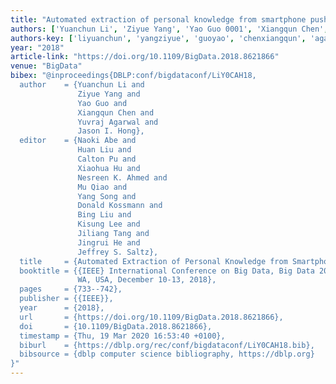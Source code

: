 ```yaml
---
title: "Automated extraction of personal knowledge from smartphone push notifications"
authors: ['Yuanchun Li', 'Ziyue Yang', 'Yao Guo 0001', 'Xiangqun Chen', 'Yuvraj Agarwal', 'Jason I. Hong']
authors-key: ['liyuanchun', 'yangziyue', 'guoyao', 'chenxiangqun', 'agarwalyuvraj', 'i.jason']
year: "2018"
article-link: "https://doi.org/10.1109/BigData.2018.8621866"
venue: "BigData"
bibex: "@inproceedings{DBLP:conf/bigdataconf/LiY0CAH18,
  author    = {Yuanchun Li and
               Ziyue Yang and
               Yao Guo and
               Xiangqun Chen and
               Yuvraj Agarwal and
               Jason I. Hong},
  editor    = {Naoki Abe and
               Huan Liu and
               Calton Pu and
               Xiaohua Hu and
               Nesreen K. Ahmed and
               Mu Qiao and
               Yang Song and
               Donald Kossmann and
               Bing Liu and
               Kisung Lee and
               Jiliang Tang and
               Jingrui He and
               Jeffrey S. Saltz},
  title     = {Automated Extraction of Personal Knowledge from Smartphone Push Notifications},
  booktitle = {{IEEE} International Conference on Big Data, Big Data 2018, Seattle,
               WA, USA, December 10-13, 2018},
  pages     = {733--742},
  publisher = {{IEEE}},
  year      = {2018},
  url       = {https://doi.org/10.1109/BigData.2018.8621866},
  doi       = {10.1109/BigData.2018.8621866},
  timestamp = {Thu, 19 Mar 2020 16:53:40 +0100},
  biburl    = {https://dblp.org/rec/conf/bigdataconf/LiY0CAH18.bib},
  bibsource = {dblp computer science bibliography, https://dblp.org}
}"
---
```

